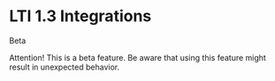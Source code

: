 # LTI 1.3 Integrations

Beta

Attention! This is a beta feature. Be aware that using this feature might
result in unexpected behavior.

